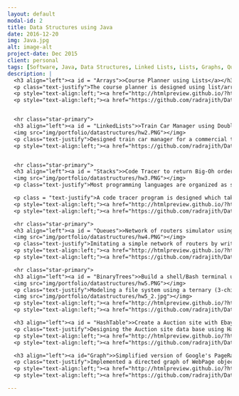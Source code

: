 ```yaml
---
layout: default
modal-id: 2
title: Data Structures using Java
date: 2016-12-20
img: Java.jpg
alt: image-alt
project-date: Dec 2015
client: personal
tags: [Software, Java, Data Structures, Linked Lists, Lists, Graphs, Queues, Heaps, Hash Tables, Stacks, Trees, Binary Trees, Search Algorithms, Sorting, Quick sort, Merge sort, bubble sort, Time complexity, space complexity, Coding, Debugging, Red black trees, Eclipse, Netbeans, Text Editor, Atom]
description: |
  <h3 align="left"><a id = "Arrays">>Course Planner using Lists</a></h3>
  <p class="text-justify">The course planner is designed using list/array data structure where students can record the courses they want to take in order of preference. A course contains general information such as course name, course code, course section, instructor, etc. The planner should be able to record a total of 50 courses. The program provides the ability to add courses, remove courses, get courses, print the planner, Filter courses, search courses, backup planner and obtain the size of the planner.
  <p style="text-align:left;"><a href="http://htmlpreview.github.io/?https://raw.githubusercontent.com/radrajith/Data-Structures-in-Java/master/hw%231/Assignment%20Requirements/hw1(4).html">Couser Planner Project Requirements</a>
  <p style="text-align:left;"><a href="https://github.com/radrajith/Data-Structures-in-Java/tree/master/hw%231/src/hw1">Course Planner Project Source Code</a></p>


  <hr class="star-primary">
  <h3 align="left"><a id = "LinkedLists">>Train Car Manager using Double Linked List</a></h3>
  <img src="img/portfolio/datastructures/hw2.PNG"></img>
  <p class="text-justify">Designed train car manager for a commercial train, modelled using a Double-Linked List data structure. Train car manager consists of a chain of train cars, each of which contains a product load. A product load has a weight, a value, and can be dangerous or safe. The train car manager will be able to add and remove cars from the train, set the product load for each car, and determine useful properties of the train, such as it's length, weight, total value, and whether it contains any dangerous product loads. All the properties completes in O(1) time complexity. <p style="text-align:left;"><a href="http://htmlpreview.github.io/?https://raw.githubusercontent.com/radrajith/Data-Structures-in-Java/master/hw%232/Assignment%20Requirements/hw2(8).html">Train Car Manager Project Requirements</a>
  <p style="text-align:left;"><a href="https://github.com/radrajith/Data-Structures-in-Java/tree/master/hw%232/src">Train Car Manager Project Source Code</a>


  <hr class="star-primary">
  <h3 align="left"><a id = "Stacks">>Code Tracer to return Big-Oh order of complexity using Stacks</a></h3>
  <img src="img/portfolio/datastructures/hw3.PNG"></img>
  <p class="text-justify">Most programming languages are organized as structured blocks of statements, with some blocks nested within others. Functions, which are examples of such blocks, execute statements and other blocks contained within the them. Similarly, flow control strucutres, such as for and while loops, are blocks which can be executed several times subject to some condition. The Python programming language is an example of a language which follows this principle, and is even flexible enough to allow functions to be nested within functions!.

  <p class = "text-justify">A code tracer program is designed which takes the name of a Python file containing a single function and outputs the Big-Oh order of complexity of that function. BlockStack class is implemented to determine the complexity of blocks with nested blocks, and use the rules of Big-Oh complexity to determine the total complexity for the function.
  <p style="text-align:left;"><a href="http://htmlpreview.github.io/?https://raw.githubusercontent.com/radrajith/Data-Structures-in-Java/master/hw%233/Assignment%20requirements/hw3(4).html">Code Tracer Project Requirements</a>
  <p style="text-align:left;"><a href="https://github.com/radrajith/Data-Structures-in-Java/tree/master/hw%233/src">Code Tracer Source Code</a>

  <hr class="star-primary">
  <h3 align="left"><a id = "Queues">>Network of routers simulator using Queues</a></h3>
  <img src="img/portfolio/datastructures/hw4.PNG"></img>
  <p class="text-justify">Imitating a simple network of routers by writing a simulator using Queues. In the field of networking, information is packed into a single entity called a packet. A packet contains the sender's information, and also extra overhead bits that describes certain properties of the packet. Some of these bits are used to determine the path it takes to maneuver through the network. Packets travel through routers across the network, until they have arrived to their specified destination.
  <p style="text-align:left;"><a href="http://htmlpreview.github.io/?https://raw.githubusercontent.com/radrajith/Data-Structures-in-Java/master/hw%234_with_gui/Assignment%20requirements/hw4(6).html">Router Project Requirements Link</a>
  <p style="text-align:left;"><a href="https://github.com/radrajith/Data-Structures-in-Java/tree/master/hw%234_with_gui/src">Router Project Source Code</a>

  <hr class="star-primary">
  <h3 align="left"><a id = "BinaryTrees">>Build a shell/Bash terminal using Binary trees</a></h3>
  <img src="img/portfolio/datastructures/hw5.PNG"></img>
  <p class="text-justify">Modeling a file system using a ternary (3-child) tree data structure. In most operating systems, files are stored in directories. These directories may contain other directories along with files. In addition to a file system, an OS typically also provides a shell, which is an interface allowing you to run programs and move through the file system.
  <img src="img/portfolio/datastructures/hw5_2.jpg"></img>
  <p style="text-align:left;"><a href="http://htmlpreview.github.io/?https://raw.githubusercontent.com/radrajith/Data-Structures-in-Java/master/hw%235_EC/Assignment%20requirement/hw5(4).html">Binary Trees Project Requirements</a>
  <p style="text-align:left;"><a href="https://github.com/radrajith/Data-Structures-in-Java/tree/master/hw%235_EC/src">Binary Trees Project Source Code</a><hr class="star-primary">

  <h3 align="left"><a id = "HashTable">>Create a Auction site with Ebay listing data using Hash Table</a></h3>
  <p class="text-justify">Designing the Auction site data base using Hash Table Data structure. A very basic array can store information without a problem, but is inefficient when we are constantly storing and searching for data. The table is created to increase the efficiency and avoid such problems. Tables store data using a tuple <Key, Value>. Ideally, this will reduce the algorithm to O(1). For this project, real auction data from ebay is utilized. The data will be in the form of an XML file. The program will read this xml file and build a hash table based on the data.
  <p style="text-align:left;"><a href="http://htmlpreview.github.io/?https://raw.githubusercontent.com/radrajith/Data-Structures-in-Java/master/hw%236_with_gui/Assignment%20Requirement/hw6(10).html">Auction site Project Requirements Link</a>
  <p style="text-align:left;"><a href="https://github.com/radrajith/Data-Structures-in-Java/tree/master/hw%236_with_gui/src">Aution site Project Source Code</a><hr class="star-primary">

  <h3 align="left"><a id="Graph">>Simplified version of Google's PageRank Algorithm using Graphs</a></h3><img src="img/portfolio/datastructures/hw7.PNG"></img>
  <p class="text-justify">Implemented a directed graph of WebPage objects by reading pages.txt and links.txt. Once the graph is constructed, the program will run a basic search engine that prompts the user to enter a keyword. The program will then perform the PageRank algorithm, and display the pages to the user in tabular form sorted by descending PageRank.
  <p style="text-align:left;"><a href="http://htmlpreview.github.io/?https://raw.githubusercontent.com/radrajith/Data-Structures-in-Java/master/hw%237_with_gui/Assignment%20Requirement/hw7(4).html">PageRank Project Requirements</a>
  <p style="text-align:left;"><a href="https://github.com/radrajith/Data-Structures-in-Java/tree/master/hw%237_with_gui/src">PageRank Project Source Code</a>

---
```

